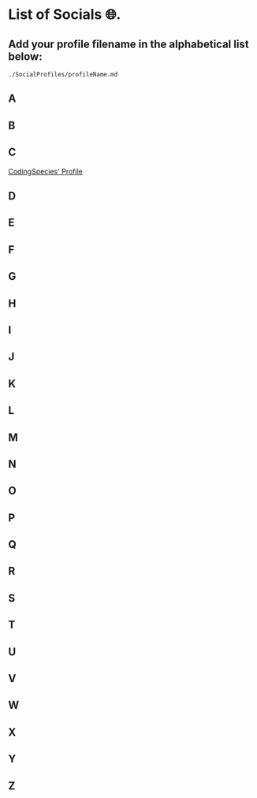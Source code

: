 # List of Socials 🌐.

## Add your profile filename in the alphabetical list below:

`./SocialProfiles/profileName.md`

## A

## B

## C

[CodingSpecies' Profile](./SocialProfiles/CodingSpecies.md)

## D

## E

## F

## G

## H 

## I 

## J

## K

## L

## M

## N

## O

## P

## Q

## R

## S

## T

## U

## V

## W

## X

## Y

## Z